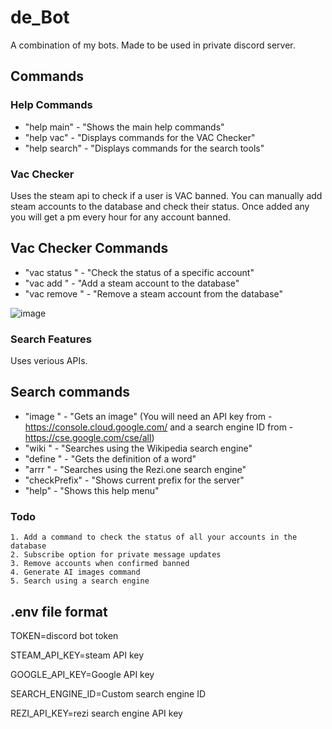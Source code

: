 # de_Bot
A combination of my bots. Made to be used in private discord server.

## Commands

### Help Commands
- "help main" - "Shows the main help commands"
- "help vac" - "Displays commands for the VAC Checker"
- "help search" - "Displays commands for the search tools"

### Vac Checker
Uses the steam api to check if a user is VAC banned. You can manually add steam accounts to the database and check their status. Once added any you will get a pm every hour for any account banned.

## Vac Checker Commands

- "vac status <steamID>" - "Check the status of a specific account"
- "vac add <steamID>" - "Add a steam account to the database"
- "vac remove <steamID>" - "Remove a steam account from the database"
  
![image](https://github.com/deChaplin/VAC-Checker/assets/85872356/bdcde8f5-397d-4ee3-88ff-c848328f6d95)

### Search Features
Uses verious APIs.

## Search commands
- "image <prompt>" - "Gets an image" (You will need an API key from  - https://console.cloud.google.com/ and a search engine ID from - https://cse.google.com/cse/all)
- "wiki <prompt>" - "Searches using the Wikipedia search engine"
- "define <prompt>" - "Gets the definition of a word"
- "arrr <game>" - "Searches using the Rezi.one search engine"
- "checkPrefix" - "Shows current prefix for the server"
- "help" - "Shows this help menu"

### Todo
    1. Add a command to check the status of all your accounts in the database
    2. Subscribe option for private message updates
    3. Remove accounts when confirmed banned
    4. Generate AI images command
    5. Search using a search engine

  
## .env file format
  
TOKEN=discord bot token

STEAM_API_KEY=steam API key

GOOGLE_API_KEY=Google API key

SEARCH_ENGINE_ID=Custom search engine ID

REZI_API_KEY=rezi search engine API key
